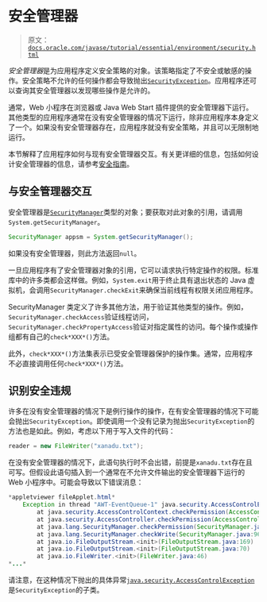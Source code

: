# 安全管理器

> 原文：[`docs.oracle.com/javase/tutorial/essential/environment/security.html`](https://docs.oracle.com/javase/tutorial/essential/environment/security.html)

*安全管理器*是为应用程序定义安全策略的对象。该策略指定了不安全或敏感的操作。安全策略不允许的任何操作都会导致抛出[`SecurityException`](https://docs.oracle.com/javase/8/docs/api/java/lang/SecurityException.html)。应用程序还可以查询其安全管理器以发现哪些操作是允许的。

通常，Web 小程序在浏览器或 Java Web Start 插件提供的安全管理器下运行。其他类型的应用程序通常在没有安全管理器的情况下运行，除非应用程序本身定义了一个。如果没有安全管理器存在，应用程序就没有安全策略，并且可以无限制地运行。

本节解释了应用程序如何与现有安全管理器交互。有关更详细的信息，包括如何设计安全管理器的信息，请参考[安全指南](https://docs.oracle.com/javase/8/docs/technotes/guides/security/index.html)。

## 与安全管理器交互

安全管理器是[`SecurityManager`](https://docs.oracle.com/javase/8/docs/api/java/lang/SecurityManager.html)类型的对象；要获取对此对象的引用，请调用`System.getSecurityManager`。

```java
SecurityManager appsm = System.getSecurityManager();

```

如果没有安全管理器，则此方法返回`null`。

一旦应用程序有了安全管理器对象的引用，它可以请求执行特定操作的权限。标准库中的许多类都会这样做。例如，`System.exit`用于终止具有退出状态的 Java 虚拟机，会调用`SecurityManager.checkExit`来确保当前线程有权限关闭应用程序。

SecurityManager 类定义了许多其他方法，用于验证其他类型的操作。例如，`SecurityManager.checkAccess`验证线程访问，`SecurityManager.checkPropertyAccess`验证对指定属性的访问。每个操作或操作组都有自己的`check*XXX*()`方法。

此外，`check*XXX*()`方法集表示已受安全管理器保护的操作集。通常，应用程序不必直接调用任何`check*XXX*()`方法。

## 识别安全违规

许多在没有安全管理器的情况下是例行操作的操作，在有安全管理器的情况下可能会抛出`SecurityException`。即使调用一个没有记录为抛出`SecurityException`的方法也是如此。例如，考虑以下用于写入文件的代码：

```java
reader = new FileWriter("xanadu.txt");

```

在没有安全管理器的情况下，此语句执行时不会出错，前提是`xanadu.txt`存在且可写。但假设此语句插入到一个通常在不允许文件输出的安全管理器下运行的 Web 小程序中。可能会导致以下错误消息：

```java
*appletviewer fileApplet.html*
    Exception in thread "AWT-EventQueue-1" java.security.AccessControlException: access denied (java.io.FilePermission xanadu.txt write)
        at java.security.AccessControlContext.checkPermission(AccessControlContext.java:323)
        at java.security.AccessController.checkPermission(AccessController.java:546)
        at java.lang.SecurityManager.checkPermission(SecurityManager.java:532)
        at java.lang.SecurityManager.checkWrite(SecurityManager.java:962)
        at java.io.FileOutputStream.<init>(FileOutputStream.java:169)
        at java.io.FileOutputStream.<init>(FileOutputStream.java:70)
        at java.io.FileWriter.<init>(FileWriter.java:46)
*...*

```

请注意，在这种情况下抛出的具体异常[`java.security.AccessControlException`](https://docs.oracle.com/javase/8/docs/api/java/security/AccessControlException.html)是`SecurityException`的子类。
